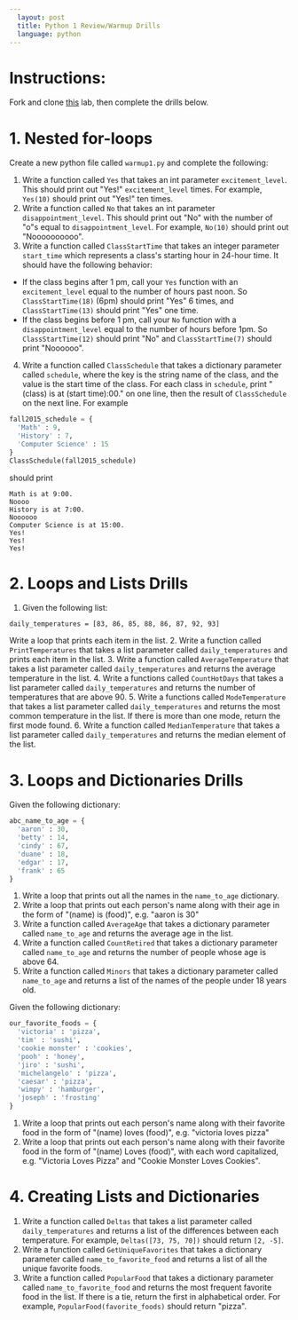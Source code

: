 ```yaml
---
  layout: post
  title: Python 1 Review/Warmup Drills
  language: python
---
```


# Instructions:
Fork and clone [this](https://github.com/google-cssi/cssi-5-python-warmup) lab, then complete the drills below.

# 1. Nested for-loops

Create a new python file called `warmup1.py` and complete the following:

1. Write a function called `Yes` that takes an int parameter `excitement_level`. This should print out "Yes!" `excitement_level` times. For example, `Yes(10)` should print out "Yes!" ten times.
2. Write a function called `No` that takes an int parameter `disappointment_level`. This should print out "No" with the number of "o"s equal to `disappointment_level`. For example, `No(10)` should print out "Noooooooooo".
3. Write a function called `ClassStartTime` that takes an integer parameter `start_time` which represents a class's starting hour in 24-hour time. It should have the following behavior:
  * If the class begins after 1 pm, call your `Yes` function with an `excitement_level` equal to the number of hours past noon. So `ClassStartTime(18)` (6pm) should print "Yes" 6 times, and `ClassStartTime(13)` should print "Yes" one time.
  * If the class begins before 1 pm, call your `No` function with a `disappointment_level` equal to the number of hours before 1pm. So `ClassStartTime(12)` should print "No" and `ClassStartTime(7)` should print "Noooooo".
4. Write a function called `ClassSchedule` that takes a dictionary parameter called `schedule`, where the key is the string name of the class, and the value is the start time of the class. For each class in `schedule`, print "(class) is at (start time):00." on one line, then the result of `ClassSchedule` on the next line.
  For example

  ```python
  fall2015_schedule = {
    'Math' : 9,
    'History' : 7,
    'Computer Science' : 15
  }
  ClassSchedule(fall2015_schedule)
  ```

  should print

  ```
  Math is at 9:00.
  Noooo
  History is at 7:00.
  Noooooo
  Computer Science is at 15:00.
  Yes!
  Yes!
  Yes!
  ```

# 2. Loops and Lists Drills

1. Given the following list:

  `daily_temperatures = [83, 86, 85, 88, 86, 87, 92, 93]`

  Write a loop that prints each item in the list.
2. Write a function called `PrintTemperatures` that takes a list parameter called `daily_temperatures` and prints each item in the list.
3. Write a function called `AverageTemperature` that takes a list parameter called `daily_temperatures` and returns the average temperature in the list.
4. Write a functions called `CountHotDays` that takes a list parameter called `daily_temperatures` and returns the number of temperatures that are above 90.
5. Write a functions called `ModeTemperature` that takes a list parameter called `daily_temperatures` and returns the most common temperature in the list. If there is more than one mode, return the first mode found.
6. Write a function called `MedianTemperature` that takes a list parameter called `daily_temperatures` and returns the median element of the list.

# 3. Loops and Dictionaries Drills

Given the following dictionary:

  ```python
  abc_name_to_age = {
    'aaron' : 30,
    'betty' : 14,
    'cindy' : 67,
    'duane' : 18,
    'edgar' : 17,
    'frank' : 65
  }
  ```

1. Write a loop that prints out all the names in the `name_to_age` dictionary.
2. Write a loop that prints out each person's name along with their age in the form of "(name) is (food)", e.g. "aaron is 30"
3. Write a function called `AverageAge` that takes a dictionary parameter called `name_to_age` and returns the average age in the list.
4. Write a function called `CountRetired` that takes a dictionary parameter called `name_to_age` and returns the number of people whose age is above 64.
5. Write a function called `Minors` that takes a dictionary parameter called `name_to_age` and returns a list of the names of the people under 18 years old.

Given the following dictionary:

  ```python
  our_favorite_foods = {
    'victoria' : 'pizza',
    'tim' : 'sushi',
    'cookie monster' : 'cookies',
    'pooh' : 'honey',
    'jiro' : 'sushi',
    'michelangelo' : 'pizza',
    'caesar' : 'pizza',
    'wimpy' : 'hamburger',
    'joseph' : 'frosting'
  }
  ```

1. Write a loop that prints out each person's name along with their favorite food in the form of "(name) loves (food)", e.g. "victoria loves pizza"
2. Write a loop that prints out each person's name along with their favorite food in the form of "(name) Loves (food)", with each word capitalized, e.g. "Victoria Loves Pizza" and "Cookie Monster Loves Cookies".

#  4. Creating Lists and Dictionaries
1. Write a function called `Deltas` that takes a list parameter called `daily_temperatures` and returns a list of the differences between each temperature. For example, `Deltas([73, 75, 70])` should return `[2, -5]`.
2. Write a function called `GetUniqueFavorites` that takes a dictionary parameter called `name_to_favorite_food` and returns a list of all the unique favorite foods.
3. Write a function called `PopularFood` that takes a dictionary parameter called `name_to_favorite_food` and returns the most frequent favorite food in the list. If there is a tie, return the first in alphabetical order. For example, `PopularFood(favorite_foods)` should return "pizza".
